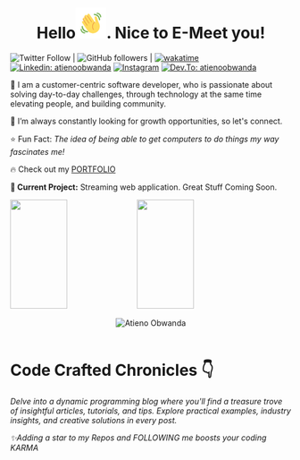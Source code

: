 <!-- <a href="url"><img src="/gitCover.png" width="900px" ></a>
 -->
<h1 align="center">
Hello<img src="/Wave.gif" height="55px" width="55px">. Nice to E-Meet you!
</h1>



![Twitter Follow](https://img.shields.io/twitter/follow/atien_o?style=social) | ![GitHub followers](https://img.shields.io/github/followers/atienoobwanda?style=social) | [![wakatime](https://wakatime.com/badge/user/f625f7da-5f8f-4dc7-b960-de0e9f160147.svg)](https://wakatime.com/@f625f7da-5f8f-4dc7-b960-de0e9f160147)  [![Linkedin: atienoobwanda](https://img.shields.io/badge/linkedin-%231E77B5.svg?&style=for-the-badge&logo=linkedin&logoColor=white )](https://www.linkedin.com/in/millicent-atieno/)  [![Instagram](https://img.shields.io/badge/instagram-%23000000.svg?&style=for-the-badge&logo=instagram&logoColor=white)](https://instagram.com/atien.o/)  [![Dev.To: atienoobwanda](https://img.shields.io/badge/dev.to-%2308090A.svg?&style=for-the-badge&logo=dev.to&logoColor=white)](https://www.dev.to/atienoobwanda/)

<!-- <hr>
 -->
<!-- <details> -->
<!-- <summary> -->
<!-- About Me 🚀 -->
<!-- </summary> -->

:pushpin: I am a customer-centric software developer, who is passionate about solving day-to-day challenges, through technology at the same time elevating people, and building community. <br>

👀 I’m  always constantly looking for growth opportunities, so let's connect. <br>

<!-- 🇰🇪 Current Location: Kenya.<br>
 -->
:star: Fun Fact: *The idea of being able to get computers to do things my way fascinates me!* <br>

:fire: Check out my <a href='https://atieno.africa/'>PORTFOLIO</a> <br>
<!-- 🌱 **What I've been up to lately:** I’m currently learning: <a href='https://learning.edx.org/course/course-v1:HarvardX+CS50P+Python/block-v1:HarvardX+CS50P+Python+type@sequential+block@5c4566382df54814ba604df6369ca2fc/block-v1:HarvardX+CS50P+Python+type@vertical+block@a1450ed5620843fe9fd548156a385d26'>**HarvardX CS50's Introduction to Programming with Python**</a> <br> -->

**🌳 Current Project:**  Streaming web application. Great Stuff Coming Soon.
<br>

<!--MY GIT STATS✨
-->
<div style="display: flex;">
  <img style="width: 45%; height: 195px;" src="https://github-readme-stats.vercel.app/api?username=atienoobwanda&show_icons=true&count_private=true&hide_border=true&title_color=FEE473&icon_color=FF8623&text_color=c9d1d9&bg_color=0d1117" />
  <img style="width: 45%; height: 195px;" src="https://github-readme-stats.vercel.app/api/top-langs/?username=atienoobwanda&layout=compact&hide_border=true&title_color=FEE473&text_color=FFFFFF&bg_color=0d1117" />
</div>

<br>
<div align="center"><img src="https://github-readme-streak-stats.herokuapp.com/?user=atienoobwanda&theme=black-ice&hide_border=true&stroke=0000&background=0D1117&ring=FFE573&fire=FF8623&currStreakLabel=FF8623" alt="Atieno Obwanda" />
</div>
<br>


<!--  <img src="https://komarev.com/ghpvc/?username=AtienoObwanda&&style=flat-square" align="center" />
 -->

# Code Crafted Chronicles 👇
_Delve into a dynamic programming blog where you'll find a treasure trove of insightful articles, tutorials, and tips.  Explore practical examples, industry insights, and creative solutions in every post._
<!-- BLOG-POST-LIST:START
- [How To Deploy A python-flask app to Heroku. Avoid the [H10-Error] !](https://dev.to/atienoobwanda/how-to-deploy-a-python-flask-app-to-heroku-avoid-the-h10-error--2pn3)
- [A Step-by-Step Guide to Setting Up a PostgreSQL Database on Amazon AWS](https://dev.to/atienoobwanda/a-step-by-step-guide-to-setting-up-a-postgresql-database-on-amazon-aws-2dfc)
- [From Curiosity to Creation: My Journey into the World of Software Development.](https://atienoobwanda.hashnode.dev/from-curiosity-to-creation-my-journey-into-the-world-of-software-development)
- [Embracing the Power of Slow Mornings: Finding Success in Tranquility As a Developer.](https://atienoobwanda.hashnode.dev/embracing-the-power-of-slow-mornings-finding-success-in-tranquility-as-a-developer)
 -->
<!-- BLOG-POST-LIST:END -->






*✨Adding a star to my Repos and FOLLOWING me boosts your coding KARMA* 
          
